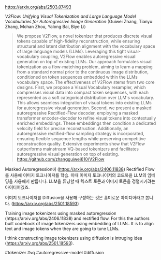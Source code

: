 https://arxiv.org/abs/2503.07493

*V2Flow: Unifying Visual Tokenization and Large Language Model Vocabularies for Autoregressive Image Generation* (Guiwei Zhang, Tianyu Zhang, Mohan Zhou, Yalong Bai, Biye Li)

> We propose V2Flow, a novel tokenizer that produces discrete visual tokens capable of high-fidelity reconstruction, while ensuring structural and latent distribution alignment with the vocabulary space of large language models (LLMs). Leveraging this tight visual-vocabulary coupling, V2Flow enables autoregressive visual generation on top of existing LLMs. Our approach formulates visual tokenization as a flow-matching problem, aiming to learn a mapping from a standard normal prior to the continuous image distribution, conditioned on token sequences embedded within the LLMs vocabulary space. The effectiveness of V2Flow stems from two core designs. First, we propose a Visual Vocabulary resampler, which compresses visual data into compact token sequences, with each represented as a soft categorical distribution over LLM's vocabulary. This allows seamless integration of visual tokens into existing LLMs for autoregressive visual generation. Second, we present a masked autoregressive Rectified-Flow decoder, employing a masked transformer encoder-decoder to refine visual tokens into contextually enriched embeddings. These embeddings then condition a dedicated velocity field for precise reconstruction. Additionally, an autoregressive rectified-flow sampling strategy is incorporated, ensuring flexible sequence lengths while preserving competitive reconstruction quality. Extensive experiments show that V2Flow outperforms mainstream VQ-based tokenizers and facilitates autoregressive visual generation on top of existing. https://github.com/zhangguiwei610/V2Flow

Masked Autoregression에 (https://arxiv.org/abs/2406.11838) Rectified Flow를 사용해 이미지 토크나이저를 학습. 이때 이미지 토크나이저의 코드북을 LLM의 임베딩을 사용해서 만듭니다. LLM을 튜닝할 때 텍스트 토큰과 이미지 토큰을 정렬시키려는 아이디어겠죠.

이미지 토크나이저를 Diffusion을 사용해 구성하는 것은 흥미로운 아이디어라고 봅니다. (https://arxiv.org/abs/2501.18593) 

<english>
Training image tokenizers using masked autoregression (https://arxiv.org/abs/2406.11838) and rectified flow. For this the authors built codebook of image tokenizers using embedding of LLMs. It is to align text and image tokens when they are going to tune LLMs.

I think constructing image tokenizers using diffusion is intruging idea (https://arxiv.org/abs/2501.18593).
</english>

#tokenizer #vq #autoregressive-model #diffusion 